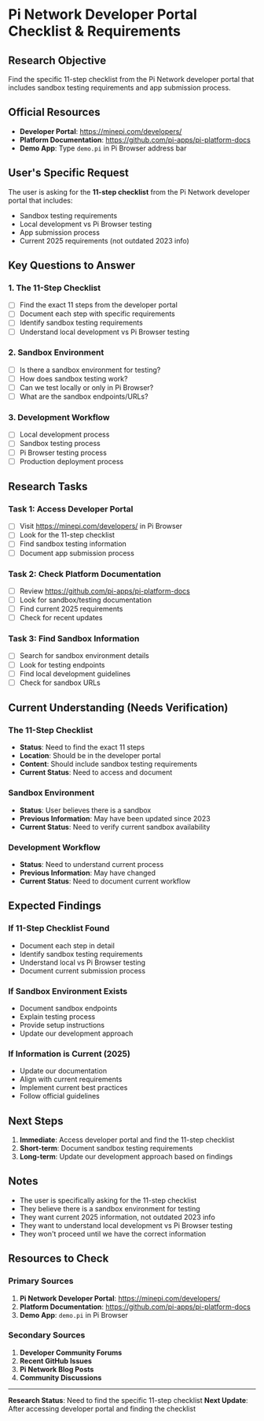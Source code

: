 # Pi Network Developer Portal Checklist & Requirements

## Research Objective
Find the specific 11-step checklist from the Pi Network developer portal that includes sandbox testing requirements and app submission process.

## Official Resources
- **Developer Portal**: https://minepi.com/developers/
- **Platform Documentation**: https://github.com/pi-apps/pi-platform-docs
- **Demo App**: Type `demo.pi` in Pi Browser address bar

## User's Specific Request
The user is asking for the **11-step checklist** from the Pi Network developer portal that includes:
- Sandbox testing requirements
- Local development vs Pi Browser testing
- App submission process
- Current 2025 requirements (not outdated 2023 info)

## Key Questions to Answer

### 1. The 11-Step Checklist
- [ ] Find the exact 11 steps from the developer portal
- [ ] Document each step with specific requirements
- [ ] Identify sandbox testing requirements
- [ ] Understand local development vs Pi Browser testing

### 2. Sandbox Environment
- [ ] Is there a sandbox environment for testing?
- [ ] How does sandbox testing work?
- [ ] Can we test locally or only in Pi Browser?
- [ ] What are the sandbox endpoints/URLs?

### 3. Development Workflow
- [ ] Local development process
- [ ] Sandbox testing process
- [ ] Pi Browser testing process
- [ ] Production deployment process

## Research Tasks

### Task 1: Access Developer Portal
- [ ] Visit https://minepi.com/developers/ in Pi Browser
- [ ] Look for the 11-step checklist
- [ ] Find sandbox testing information
- [ ] Document app submission process

### Task 2: Check Platform Documentation
- [ ] Review https://github.com/pi-apps/pi-platform-docs
- [ ] Look for sandbox/testing documentation
- [ ] Find current 2025 requirements
- [ ] Check for recent updates

### Task 3: Find Sandbox Information
- [ ] Search for sandbox environment details
- [ ] Look for testing endpoints
- [ ] Find local development guidelines
- [ ] Check for sandbox URLs

## Current Understanding (Needs Verification)

### The 11-Step Checklist
- **Status**: Need to find the exact 11 steps
- **Location**: Should be in the developer portal
- **Content**: Should include sandbox testing requirements
- **Current Status**: Need to access and document

### Sandbox Environment
- **Status**: User believes there is a sandbox
- **Previous Information**: May have been updated since 2023
- **Current Status**: Need to verify current sandbox availability

### Development Workflow
- **Status**: Need to understand current process
- **Previous Information**: May have changed
- **Current Status**: Need to document current workflow

## Expected Findings

### If 11-Step Checklist Found
- Document each step in detail
- Identify sandbox testing requirements
- Understand local vs Pi Browser testing
- Document current submission process

### If Sandbox Environment Exists
- Document sandbox endpoints
- Explain testing process
- Provide setup instructions
- Update our development approach

### If Information is Current (2025)
- Update our documentation
- Align with current requirements
- Implement current best practices
- Follow official guidelines

## Next Steps

1. **Immediate**: Access developer portal and find the 11-step checklist
2. **Short-term**: Document sandbox testing requirements
3. **Long-term**: Update our development approach based on findings

## Notes

- The user is specifically asking for the 11-step checklist
- They believe there is a sandbox environment for testing
- They want current 2025 information, not outdated 2023 info
- They want to understand local development vs Pi Browser testing
- They won't proceed until we have the correct information

## Resources to Check

### Primary Sources
1. **Pi Network Developer Portal**: https://minepi.com/developers/
2. **Platform Documentation**: https://github.com/pi-apps/pi-platform-docs
3. **Demo App**: `demo.pi` in Pi Browser

### Secondary Sources
1. **Developer Community Forums**
2. **Recent GitHub Issues**
3. **Pi Network Blog Posts**
4. **Community Discussions**

---

**Research Status**: Need to find the specific 11-step checklist
**Next Update**: After accessing developer portal and finding the checklist 